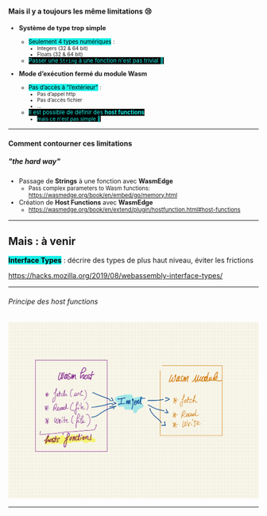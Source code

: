 <style scoped>
  mark {
    background-color: #17EFE7;
    color: #000000;
  }
  ul {
    font-size: 90%;
  }

  mark-invert {
    background-color: #000000;
    color: #17EFE7;
  }
  ul {
    font-size: 90%;
  }
</style>


#### Mais il y a toujours les même limitations 😢

- **Système de type trop simple**
  - <mark>Seulement 4 types numériques</mark> :
    - Integers (32 & 64 bit)
    - Floats (32 & 64 bit)
  - <mark-invert>Passer une `String` à une fonction n'est pas trivial 🥵</mark-invert>

- **Mode d’exécution fermé du module Wasm**
  - <mark>Pas d’accès à "l’extérieur"</mark> :
    - Pas d’appel http
    - Pas d’accès fichier
    - ...
  - <mark-invert>Il est possible de définir des **host functions**</mark-invert>
    - <mark-invert>mais ce n'est pas simple 🤬</mark-invert>

---
<style scoped>
  ul {
    font-size: 90%;
  }
</style>


#### Comment contourner ces limitations
##### "the hard way"

- Passage de **Strings** à une fonction avec **WasmEdge**
  - Pass complex parameters to Wasm functions: https://wasmedge.org/book/en/embed/go/memory.html
- Création de **Host Functions** avec **WasmEdge**
  - https://wasmedge.org/book/en/extend/plugin/hostfunction.html#host-functions

---
<style scoped>
  mark {
    background-color: #17EFE7;
    color: #000000;
  }
</style>
## Mais : à venir

<mark><b>Interface Types</b></mark> : décrire des types de plus haut niveau, éviter les frictions

https://hacks.mozilla.org/2019/08/webassembly-interface-types/

---
###### Principe des host functions

![w:900](pictures/wasm-06.jpeg)

---

